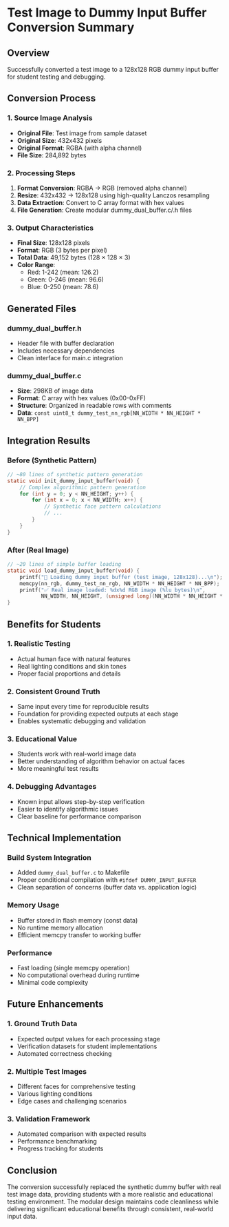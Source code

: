# Test Image to Dummy Input Buffer Conversion Summary

## Overview
Successfully converted a test image to a 128x128 RGB dummy input buffer for student testing and debugging.

## Conversion Process

### 1. Source Image Analysis
- **Original File**: Test image from sample dataset
- **Original Size**: 432x432 pixels
- **Original Format**: RGBA (with alpha channel)
- **File Size**: 284,892 bytes

### 2. Processing Steps
1. **Format Conversion**: RGBA → RGB (removed alpha channel)
2. **Resize**: 432x432 → 128x128 using high-quality Lanczos resampling
3. **Data Extraction**: Convert to C array format with hex values
4. **File Generation**: Create modular dummy_dual_buffer.c/.h files

### 3. Output Characteristics
- **Final Size**: 128x128 pixels
- **Format**: RGB (3 bytes per pixel)
- **Total Data**: 49,152 bytes (128 × 128 × 3)
- **Color Range**: 
  - Red: 1-242 (mean: 126.2)
  - Green: 0-246 (mean: 96.6)
  - Blue: 0-250 (mean: 78.6)

## Generated Files

### dummy_dual_buffer.h
- Header file with buffer declaration
- Includes necessary dependencies
- Clean interface for main.c integration

### dummy_dual_buffer.c
- **Size**: 298KB of image data
- **Format**: C array with hex values (0x00-0xFF)
- **Structure**: Organized in readable rows with comments
- **Data**: `const uint8_t dummy_test_nn_rgb[NN_WIDTH * NN_HEIGHT * NN_BPP]`

## Integration Results

### Before (Synthetic Pattern)
```c
// ~80 lines of synthetic pattern generation
static void init_dummy_input_buffer(void) {
    // Complex algorithmic pattern generation
    for (int y = 0; y < NN_HEIGHT; y++) {
        for (int x = 0; x < NN_WIDTH; x++) {
            // Synthetic face pattern calculations
            // ...
        }
    }
}
```

### After (Real Image)
```c
// ~20 lines of simple buffer loading
static void load_dummy_input_buffer(void) {
    printf("🔄 Loading dummy input buffer (test image, 128x128)...\n");
    memcpy(nn_rgb, dummy_test_nn_rgb, NN_WIDTH * NN_HEIGHT * NN_BPP);
    printf("✅ Real image loaded: %dx%d RGB image (%lu bytes)\n", 
           NN_WIDTH, NN_HEIGHT, (unsigned long)(NN_WIDTH * NN_HEIGHT * NN_BPP));
}
```

## Benefits for Students

### 1. **Realistic Testing**
- Actual human face with natural features
- Real lighting conditions and skin tones
- Proper facial proportions and details

### 2. **Consistent Ground Truth**
- Same input every time for reproducible results
- Foundation for providing expected outputs at each stage
- Enables systematic debugging and validation

### 3. **Educational Value**
- Students work with real-world image data
- Better understanding of algorithm behavior on actual faces
- More meaningful test results

### 4. **Debugging Advantages**
- Known input allows step-by-step verification
- Easier to identify algorithmic issues
- Clear baseline for performance comparison

## Technical Implementation

### Build System Integration
- Added `dummy_dual_buffer.c` to Makefile
- Proper conditional compilation with `#ifdef DUMMY_INPUT_BUFFER`
- Clean separation of concerns (buffer data vs. application logic)

### Memory Usage
- Buffer stored in flash memory (const data)
- No runtime memory allocation
- Efficient memcpy transfer to working buffer

### Performance
- Fast loading (single memcpy operation)
- No computational overhead during runtime
- Minimal code complexity

## Future Enhancements

### 1. **Ground Truth Data**
- Expected output values for each processing stage
- Verification datasets for student implementations
- Automated correctness checking

### 2. **Multiple Test Images**
- Different faces for comprehensive testing
- Various lighting conditions
- Edge cases and challenging scenarios

### 3. **Validation Framework**
- Automated comparison with expected results
- Performance benchmarking
- Progress tracking for students

## Conclusion

The conversion successfully replaced the synthetic dummy buffer with real test image data, providing students with a more realistic and educational testing environment. The modular design maintains code cleanliness while delivering significant educational benefits through consistent, real-world input data.